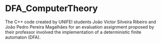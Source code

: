 # DFA_ComputerTheory
The C++ code created by UNIFEI students João Victor Silveira Ribeiro and João Pedro Pereira Magalhães for an evaluation assignment proposed by their professor involved the implementation of a deterministic finite automaton (DFA). 
